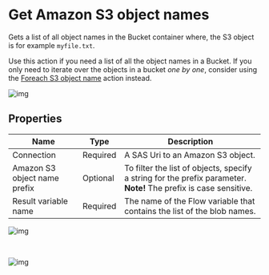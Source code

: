 # Get Amazon S3 object names

Gets a list of all object names in the Bucket container where, the S3 object is for example `myfile.txt`.

Use this action if you need a list of all the object names in a Bucket. If you only need to iterate over the objects in a bucket _one by one_, consider using the [Foreach S3 object name](foreach-s3object-name.md) action instead.

![img](https://profitbasedocs.blob.core.windows.net/flowimages/bucket3.png)


## Properties

| Name             | Type      |Description                                             |
|------------------|-----------|--------------------------------------------------------|
| Connection       | Required  | A SAS Uri to an Amazon S3 object.       |
| Amazon S3 object name prefix | Optional  | To filter the list of objects, specify a string for the prefix parameter. **Note!** The prefix is case sensitive. |
| Result variable name | Required | The name of the Flow variable that contains the list of the blob names. |

![img](https://profitbasedocs.blob.core.windows.net/flowimages/bucket4.png)

<br/>

![img](https://profitbasedocs.blob.core.windows.net/flowimages/bucket2.png)



